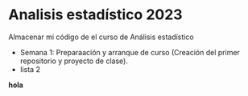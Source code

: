 # Analisis estadístico 2023
Almacenar mi código de el curso de Análisis estadístico 


+ Semana 1: Preparaación y arranque de curso (Creación del primer repositorio y proyecto de clase).
+ lista 2


**hola**
